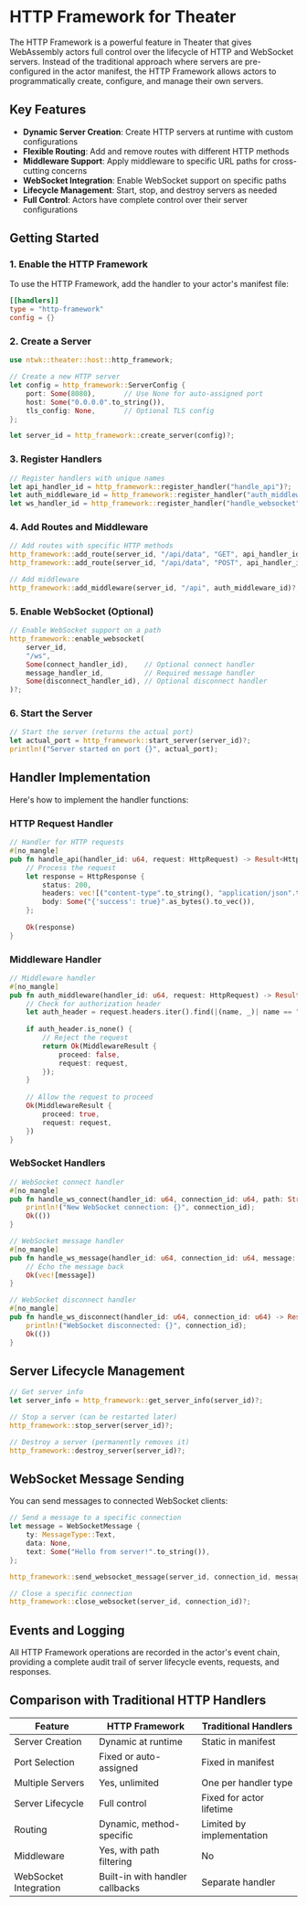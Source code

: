 # HTTP Framework for Theater

The HTTP Framework is a powerful feature in Theater that gives WebAssembly actors full control over the lifecycle of HTTP and WebSocket servers. Instead of the traditional approach where servers are pre-configured in the actor manifest, the HTTP Framework allows actors to programmatically create, configure, and manage their own servers.

## Key Features

- **Dynamic Server Creation**: Create HTTP servers at runtime with custom configurations
- **Flexible Routing**: Add and remove routes with different HTTP methods
- **Middleware Support**: Apply middleware to specific URL paths for cross-cutting concerns
- **WebSocket Integration**: Enable WebSocket support on specific paths
- **Lifecycle Management**: Start, stop, and destroy servers as needed
- **Full Control**: Actors have complete control over their server configurations

## Getting Started

### 1. Enable the HTTP Framework

To use the HTTP Framework, add the handler to your actor's manifest file:

```toml
[[handlers]]
type = "http-framework"
config = {}
```

### 2. Create a Server

```rust
use ntwk::theater::host::http_framework;

// Create a new HTTP server
let config = http_framework::ServerConfig {
    port: Some(8080),       // Use None for auto-assigned port
    host: Some("0.0.0.0".to_string()),
    tls_config: None,       // Optional TLS config
};

let server_id = http_framework::create_server(config)?;
```

### 3. Register Handlers

```rust
// Register handlers with unique names
let api_handler_id = http_framework::register_handler("handle_api")?;
let auth_middleware_id = http_framework::register_handler("auth_middleware")?;
let ws_handler_id = http_framework::register_handler("handle_websocket")?;
```

### 4. Add Routes and Middleware

```rust
// Add routes with specific HTTP methods
http_framework::add_route(server_id, "/api/data", "GET", api_handler_id)?;
http_framework::add_route(server_id, "/api/data", "POST", api_handler_id)?;

// Add middleware
http_framework::add_middleware(server_id, "/api", auth_middleware_id)?;
```

### 5. Enable WebSocket (Optional)

```rust
// Enable WebSocket support on a path
http_framework::enable_websocket(
    server_id,
    "/ws",
    Some(connect_handler_id),    // Optional connect handler
    message_handler_id,          // Required message handler
    Some(disconnect_handler_id), // Optional disconnect handler
)?;
```

### 6. Start the Server

```rust
// Start the server (returns the actual port)
let actual_port = http_framework::start_server(server_id)?;
println!("Server started on port {}", actual_port);
```

## Handler Implementation

Here's how to implement the handler functions:

### HTTP Request Handler

```rust
// Handler for HTTP requests
#[no_mangle]
pub fn handle_api(handler_id: u64, request: HttpRequest) -> Result<HttpResponse, String> {
    // Process the request
    let response = HttpResponse {
        status: 200,
        headers: vec![("content-type".to_string(), "application/json".to_string())],
        body: Some("{'success': true}".as_bytes().to_vec()),
    };
    
    Ok(response)
}
```

### Middleware Handler

```rust
// Middleware handler
#[no_mangle]
pub fn auth_middleware(handler_id: u64, request: HttpRequest) -> Result<MiddlewareResult, String> {
    // Check for authorization header
    let auth_header = request.headers.iter().find(|(name, _)| name == "authorization");
    
    if auth_header.is_none() {
        // Reject the request
        return Ok(MiddlewareResult {
            proceed: false,
            request: request,
        });
    }
    
    // Allow the request to proceed
    Ok(MiddlewareResult {
        proceed: true,
        request: request,
    })
}
```

### WebSocket Handlers

```rust
// WebSocket connect handler
#[no_mangle]
pub fn handle_ws_connect(handler_id: u64, connection_id: u64, path: String, query: Option<String>) -> Result<(), String> {
    println!("New WebSocket connection: {}", connection_id);
    Ok(())
}

// WebSocket message handler
#[no_mangle]
pub fn handle_ws_message(handler_id: u64, connection_id: u64, message: WebSocketMessage) -> Result<Vec<WebSocketMessage>, String> {
    // Echo the message back
    Ok(vec![message])
}

// WebSocket disconnect handler
#[no_mangle]
pub fn handle_ws_disconnect(handler_id: u64, connection_id: u64) -> Result<(), String> {
    println!("WebSocket disconnected: {}", connection_id);
    Ok(())
}
```

## Server Lifecycle Management

```rust
// Get server info
let server_info = http_framework::get_server_info(server_id)?;

// Stop a server (can be restarted later)
http_framework::stop_server(server_id)?;

// Destroy a server (permanently removes it)
http_framework::destroy_server(server_id)?;
```

## WebSocket Message Sending

You can send messages to connected WebSocket clients:

```rust
// Send a message to a specific connection
let message = WebSocketMessage {
    ty: MessageType::Text,
    data: None,
    text: Some("Hello from server!".to_string()),
};

http_framework::send_websocket_message(server_id, connection_id, message)?;

// Close a specific connection
http_framework::close_websocket(server_id, connection_id)?;
```

## Events and Logging

All HTTP Framework operations are recorded in the actor's event chain, providing a complete audit trail of server lifecycle events, requests, and responses.

## Comparison with Traditional HTTP Handlers

| Feature | HTTP Framework | Traditional Handlers |
|---------|---------------|----------------------|
| Server Creation | Dynamic at runtime | Static in manifest |
| Port Selection | Fixed or auto-assigned | Fixed in manifest |
| Multiple Servers | Yes, unlimited | One per handler type |
| Server Lifecycle | Full control | Fixed for actor lifetime |
| Routing | Dynamic, method-specific | Limited by implementation |
| Middleware | Yes, with path filtering | No |
| WebSocket Integration | Built-in with handler callbacks | Separate handler |
